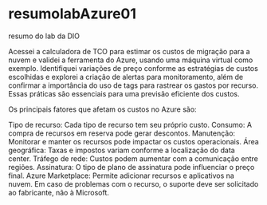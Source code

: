 # resumolabAzure01
resumo do lab da DIO

Acessei a calculadora de TCO para estimar os custos de migração para a nuvem e validei a ferramenta do Azure, usando uma máquina virtual como exemplo. Identifiquei variações de preço conforme as estratégias de custos escolhidas e explorei a criação de alertas para monitoramento, além de confirmar a importância do uso de tags para rastrear os gastos por recurso. Essas práticas são essenciais para uma previsão eficiente dos custos.

Os principais fatores que afetam os custos no Azure são:

Tipo de recurso: Cada tipo de recurso tem seu próprio custo.
Consumo: A compra de recursos em reserva pode gerar descontos.
Manutenção: Monitorar e manter os recursos pode impactar os custos operacionais.
Área geográfica: Taxas e impostos variam conforme a localização do data center.
Tráfego de rede: Custos podem aumentar com a comunicação entre regiões.
Assinatura: O tipo de plano de assinatura pode influenciar o preço final.
Azure Marketplace:
Permite adicionar recursos e aplicativos na nuvem. Em caso de problemas com o recurso, o suporte deve ser solicitado ao fabricante, não à Microsoft.
